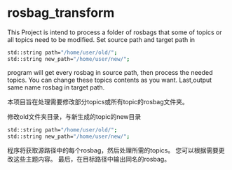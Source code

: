# rosbag_transform
This Project is intend to process a folder of rosbags that some of topics or all topics need to be modified. 
Set source path and target path in 
```sh
std::string path="/home/user/old/";
std::string new_path="/home/user/new/";
```

program will get every rosbag in source path, then process the needed topics. 
You can change these topics contents as you want.
Last,output same name rosbag in target path.


本项目旨在处理需要修改部分topics或所有topic的rosbag文件夹。

修改old文件夹目录，与新生成的topic的new目录
```sh
std::string path="/home/user/old/";
std::string new_path="/home/user/new/";
```
程序将获取源路径中的每个rosbag，然后处理所需的topics。
您可以根据需要更改这些主题内容。
最后，在目标路径中输出同名的rosbag。



